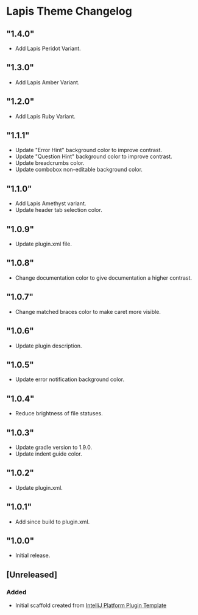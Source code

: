 <!-- Keep a Changelog guide -> https://keepachangelog.com -->

# Lapis Theme Changelog

## "1.4.0"

- Add Lapis Peridot Variant.

## "1.3.0"

- Add Lapis Amber Variant.

## "1.2.0"

- Add Lapis Ruby Variant.

## "1.1.1"

- Update "Error Hint" background color to improve contrast.
- Update "Question Hint" background color to improve contrast.
- Update breadcrumbs color.
- Update combobox non-editable background color.

## "1.1.0"

- Add Lapis Amethyst variant.
- Update header tab selection color.

## "1.0.9"

- Update plugin.xml file.

## "1.0.8"

- Change documentation color to give documentation a higher contrast.

## "1.0.7"

- Change matched braces color to make caret more visible.

## "1.0.6"

- Update plugin description.

## "1.0.5"

- Update error notification background color.

## "1.0.4"

- Reduce brightness of file statuses.

## "1.0.3"

- Update gradle version to 1.9.0.
- Update indent guide color.

## "1.0.2"

- Update plugin.xml.

## "1.0.1"

- Add since build to plugin.xml.

## "1.0.0"

- Initial release.

## [Unreleased]
### Added
- Initial scaffold created from [IntelliJ Platform Plugin Template](https://github.com/JetBrains/intellij-platform-plugin-template)
